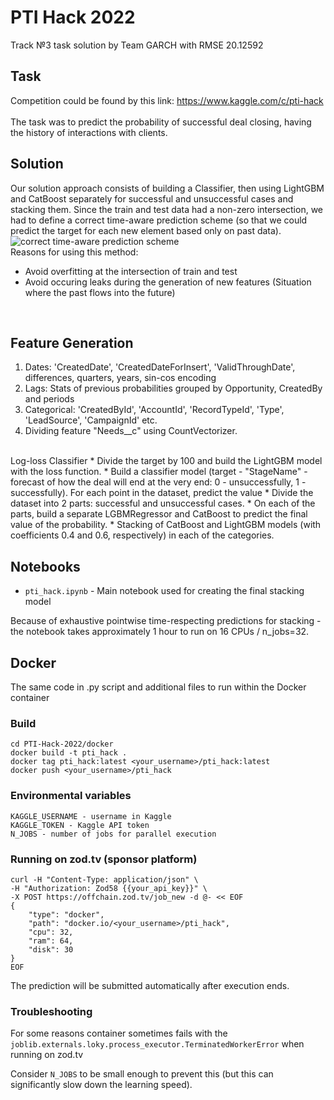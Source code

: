 # PTI Hack 2022
Track №3 task solution by Team GARCH with RMSE 20.12592

## Task
Competition could be found by this link: https://www.kaggle.com/c/pti-hack <br />
<br />
The task was to predict the probability of successful deal closing, having the history of interactions with clients.
<br />
## Solution

Our solution approach consists of building a Classifier, then using LightGBM and CatBoost separately for successful and unsuccessful cases and stacking them. Since the train and test data had a non-zero intersection, we had to define a correct time-aware prediction scheme (so that we could predict the target for each new element based only on past data). 
![correct time-aware prediction scheme](https://imgur.com/a/2CdmSGn)
<br />
Reasons for using this method:
 * Avoid overfitting at the intersection of train and test
 * Avoid occuring leaks during the generation of new features (Situation where the past flows into the future)
<br />

##  Feature Generation
1) Dates: 'CreatedDate', 'CreatedDateForInsert', 'ValidThroughDate', differences, quarters, years, sin-cos encoding
2) Lags: Stats of previous probabilities grouped by Opportunity, CreatedBy and periods
3) Categorical: 'CreatedById', 'AccountId', 'RecordTypeId', 'Type', 'LeadSource', 'CampaignId' etc.
4) Dividing feature "Needs__c" using CountVectorizer.
<br />
Log-loss Classifier
  * Divide the target by 100 and build the LightGBM model with the loss function. 
  * Build a classifier model (target - "StageName" - forecast of how the deal will end at the very end: 0 - unsuccessfully, 1 - successfully). For each point in the dataset, predict the value 
  * Divide the dataset into 2 parts: successful and unsuccessful cases. 
  * On each of the parts, build a separate LGBMRegressor and CatBoost to predict the final value of the probability.
  * Stacking of CatBoost and LightGBM models (with coefficients 0.4 and 0.6, respectively) in each of the categories.
<br />


## Notebooks
- `pti_hack.ipynb` - Main notebook used for creating the final stacking model

Because of exhaustive pointwise time-respecting predictions for stacking - the notebook takes approximately 1 hour to run on 16 CPUs / n_jobs=32.

## Docker
The same code in .py script and additional files to run within the Docker container

### Build
```
cd PTI-Hack-2022/docker
docker build -t pti_hack .
docker tag pti_hack:latest <your_username>/pti_hack:latest
docker push <your_username>/pti_hack
```

### Environmental variables
```
KAGGLE_USERNAME - username in Kaggle
KAGGLE_TOKEN - Kaggle API token
N_JOBS - number of jobs for parallel execution
```

### Running on zod.tv (sponsor platform)
```
curl -H "Content-Type: application/json" \
-H "Authorization: Zod58 {{your_api_key}}" \
-X POST https://offchain.zod.tv/job_new -d @- << EOF
{
    "type": "docker",
    "path": "docker.io/<your_username>/pti_hack",
    "cpu": 32,
    "ram": 64,
    "disk": 30
}
EOF
```

The prediction will be submitted automatically after execution ends.

### Troubleshooting
For some reasons container sometimes fails with the `joblib.externals.loky.process_executor.TerminatedWorkerError` when running on zod.tv

Consider `N_JOBS` to be small enough to prevent this (but this can significantly slow down the learning speed).
